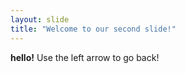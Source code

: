 ```yaml
---
layout: slide
title: "Welcome to our second slide!"
---
```

**hello!**
Use the left arrow to go back!
